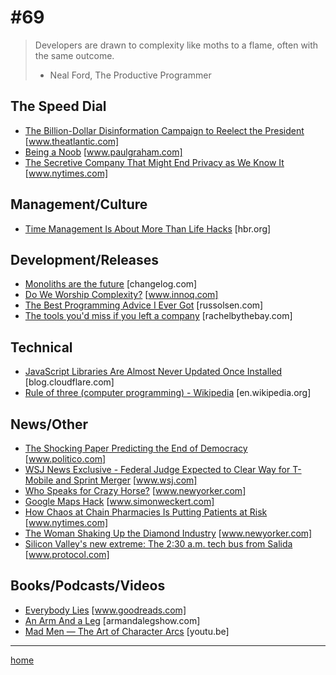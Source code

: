 # #69

>Developers are drawn to complexity like moths to a flame, often with the same outcome.
> -  Neal Ford, The Productive Programmer


## The Speed Dial
* [The Billion-Dollar Disinformation Campaign to Reelect the President](https://www.theatlantic.com/magazine/archive/2020/03/the-2020-disinformation-war/605530/) [www.theatlantic.com]
* [Being a Noob](http://www.paulgraham.com/noob.html) [www.paulgraham.com]
* [The Secretive Company That Might End Privacy as We Know It](https://www.nytimes.com/2020/01/18/technology/clearview-privacy-facial-recognition.html) [www.nytimes.com]

## Management/Culture
* [Time Management Is About More Than Life Hacks](https://hbr.org/2020/01/time-management-is-about-more-than-life-hacks) [hbr.org]

## Development/Releases
* [Monoliths are the future](https://changelog.com/posts/monoliths-are-the-future) [changelog.com]
* [Do We Worship Complexity?](https://www.innoq.com/en/blog/do-we-worship-complexity/) [www.innoq.com]
* [The Best Programming Advice I Ever Got](http://russolsen.com/articles/2012/08/09/the-best-programming-advice-i-ever-got.html) [russolsen.com]
* [The tools you'd miss if you left a company](http://rachelbythebay.com/w/2020/02/08/miss/) [rachelbythebay.com]

## Technical
* [JavaScript Libraries Are Almost Never Updated Once Installed](https://blog.cloudflare.com/javascript-libraries-are-almost-never-updated/) [blog.cloudflare.com]
* [Rule of three (computer programming) - Wikipedia](https://en.wikipedia.org/wiki/Rule_of_three_(computer_programming)) [en.wikipedia.org]

## News/Other
* [The Shocking Paper Predicting the End of Democracy](https://www.politico.com/magazine/story/2019/09/08/shawn-rosenberg-democracy-228045) [www.politico.com]
* [WSJ News Exclusive - Federal Judge Expected to Clear Way for T-Mobile and Sprint Merger](https://www.wsj.com/articles/u-s-district-judge-expected-to-rule-in-favor-of-sprint-t-mobile-merger-11581376688?mod=hp_lead_pos1) [www.wsj.com]
* [Who Speaks for Crazy Horse?](https://www.newyorker.com/magazine/2019/09/23/who-speaks-for-crazy-horse) [www.newyorker.com]
* [Google Maps Hack](http://www.simonweckert.com/googlemapshacks.html) [www.simonweckert.com]
* [How Chaos at Chain Pharmacies Is Putting Patients at Risk](https://www.nytimes.com/2020/01/31/health/pharmacists-medication-errors.html) [www.nytimes.com]
* [The Woman Shaking Up the Diamond Industry](https://www.newyorker.com/magazine/2020/02/03/the-woman-shaking-up-the-diamond-industry) [www.newyorker.com]
* [Silicon Valley's new extreme: The 2:30 a.m. tech bus from Salida](https://www.protocol.com/silicon-valley-tech-shuttles) [www.protocol.com]

## Books/Podcasts/Videos
* [Everybody Lies](https://www.goodreads.com/book/show/28512671-everybody-lies) [www.goodreads.com]
* [An Arm And a Leg](https://armandalegshow.com/) [armandalegshow.com]
* [Mad Men — The Art of Character Arcs](https://youtu.be/zF5CrPXMqjQ) [youtu.be]


___
[home](index.md)
